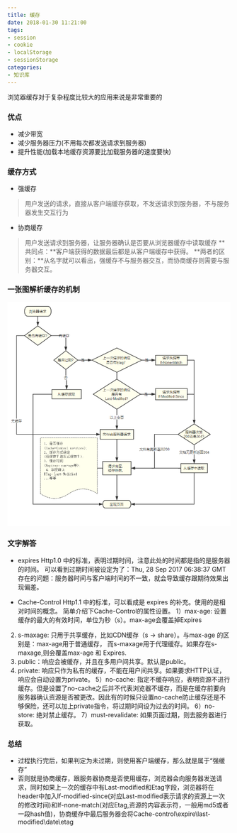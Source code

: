 ```yaml
---
title: 缓存
date: 2018-01-30 11:21:00
tags: 
- session
- cookie
- localStorage
- sessionStorage
categories:
- 知识库
---
```

浏览器缓存对于复杂程度比较大的应用来说是非常重要的<!--more-->
### 优点
- 减少带宽
- 减少服务器压力(不用每次都发送请求到服务器)
- 提升性能(加载本地缓存资源要比加载服务器的速度要快)
### 缓存方式
- 强缓存
> 用户发送的请求，直接从客户端缓存获取，不发送请求到服务器，不与服务器发生交互行为
- 协商缓存
> 用户发送请求到服务器，让服务器确认是否要从浏览器缓存中读取缓存
**共同点：**客户端获得的数据最后都是从客户端缓存中获得。
**两者的区别：**从名字就可以看出，强缓存不与服务器交互，而协商缓存则需要与服务器交互。
### 一张图解析缓存的机制
![浏览器缓存](https://raw.githubusercontent.com/chenjiaobin/chenjiaobin.github.io/Source/themes/raytaylorism/source/css/images/20180130105118.png)
### 文字解答
- expires
Http1.0 中的标准，表明过期时间，注意此处的时间都是指的是服务器的时间。
可以看到过期时间被设定为了：Thu, 28 Sep 2017 06:38:37 GMT
存在的问题：服务器时间与客户端时间的不一致，就会导致缓存跟期待效果出现偏差。

- Cache-Control
Http1.1 中的标准，可以看成是 expires 的补充。使用的是相对时间的概念。
简单介绍下Cache-Control的属性设置。
1）max-age: 设置缓存的最大的有效时间，单位为秒（s）。max-age会覆盖掉Expires
2) s-maxage: 只用于共享缓存，比如CDN缓存（s -> share）。与max-age 的区别是：max-age用于普通缓存，
而s-maxage用于代理缓存。如果存在s-maxage,则会覆盖max-age 和 Expires.
3) public：响应会被缓存，并且在多用户间共享。默认是public。
4) private: 响应只作为私有的缓存，不能在用户间共享。如果要求HTTP认证，响应会自动设置为private。
5）no-cache: 指定不缓存响应，表明资源不进行缓存。但是设置了no-cache之后并不代表浏览器不缓存，而是在缓存前要向服务器确认资源是否被更改。因此有的时候只设置no-cache防止缓存还是不够保险，还可以加上private指令，将过期时间设为过去的时间。
6）no-store: 绝对禁止缓存。
7）must-revalidate: 如果页面过期，则去服务器进行获取。
### 总结
- 过程执行完后，如果判定为未过期，则使用客户端缓存，那么就是属于“强缓存”
- 否则就是协商缓存，跟服务器协商是否使用缓存，浏览器会向服务器发送请求，同时如果上一次的缓存中有Last-modified和Etag字段，浏览器将在 header中加入If-modified-since(对应Last-modified表示请求的资源上一次的修改时间)和If-none-match(对应Etag,资源的内容表示符，一般用md5或者一段hash值)，协商缓存中最后服务器会将Cache-control\expire\last-modified\date\etag
